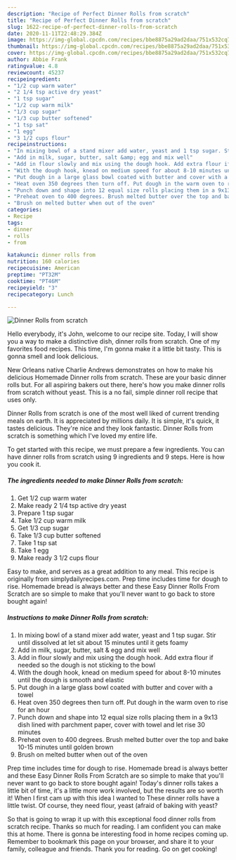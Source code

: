 ```yaml
---
description: "Recipe of Perfect Dinner Rolls from scratch"
title: "Recipe of Perfect Dinner Rolls from scratch"
slug: 1622-recipe-of-perfect-dinner-rolls-from-scratch
date: 2020-11-11T22:48:29.384Z
image: https://img-global.cpcdn.com/recipes/bbe8875a29ad2daa/751x532cq70/dinner-rolls-from-scratch-recipe-main-photo.jpg
thumbnail: https://img-global.cpcdn.com/recipes/bbe8875a29ad2daa/751x532cq70/dinner-rolls-from-scratch-recipe-main-photo.jpg
cover: https://img-global.cpcdn.com/recipes/bbe8875a29ad2daa/751x532cq70/dinner-rolls-from-scratch-recipe-main-photo.jpg
author: Abbie Frank
ratingvalue: 4.8
reviewcount: 45237
recipeingredient:
- "1/2 cup warm water"
- "2 1/4 tsp active dry yeast"
- "1 tsp sugar"
- "1/2 cup warm milk"
- "1/3 cup sugar"
- "1/3 cup butter softened"
- "1 tsp sat"
- "1 egg"
- "3 1/2 cups flour"
recipeinstructions:
- "In mixing bowl of a stand mixer add water, yeast and 1 tsp sugar. Stir until dissolved at let sit about 15 minutes until it gets foamy"
- "Add in milk, sugar, butter, salt &amp; egg and mix well"
- "Add in flour slowly and mix using the dough hook. Add extra flour if needed so the dough is not sticking to the bowl"
- "With the dough hook, knead on medium speed for about 8-10 minutes until the dough is smooth and elastic"
- "Put dough in a large glass bowl coated with butter and cover with a towel"
- "Heat oven 350 degrees then turn off. Put dough in the warm oven to rise for an hour"
- "Punch down and shape into 12 equal size rolls placing them in a 9x13 dish lined with parchment paper, cover with towel and let rise 30 minutes"
- "Preheat oven to 400 degrees. Brush melted butter over the top and bake 10-15 minutes until golden brown"
- "Brush on melted butter when out of the oven"
categories:
- Recipe
tags:
- dinner
- rolls
- from

katakunci: dinner rolls from 
nutrition: 160 calories
recipecuisine: American
preptime: "PT32M"
cooktime: "PT46M"
recipeyield: "3"
recipecategory: Lunch

---
```



![Dinner Rolls from scratch](https://img-global.cpcdn.com/recipes/bbe8875a29ad2daa/751x532cq70/dinner-rolls-from-scratch-recipe-main-photo.jpg)

Hello everybody, it's John, welcome to our recipe site. Today, I will show you a way to make a distinctive dish, dinner rolls from scratch. One of my favorites food recipes. This time, I'm gonna make it a little bit tasty. This is gonna smell and look delicious.

New Orleans native Charlie Andrews demonstrates on how to make his delicious Homemade Dinner rolls from scratch. These are your basic dinner rolls but. For all aspiring bakers out there, here&#39;s how you make dinner rolls from scratch without yeast. This is a no fail, simple dinner roll recipe that uses only.

Dinner Rolls from scratch is one of the most well liked of current trending meals on earth. It is appreciated by millions daily. It is simple, it's quick, it tastes delicious. They're nice and they look fantastic. Dinner Rolls from scratch is something which I've loved my entire life.


To get started with this recipe, we must prepare a few ingredients. You can have dinner rolls from scratch using 9 ingredients and 9 steps. Here is how you cook it.

<!--inarticleads1-->

##### The ingredients needed to make Dinner Rolls from scratch:

1. Get 1/2 cup warm water
1. Make ready 2 1/4 tsp active dry yeast
1. Prepare 1 tsp sugar
1. Take 1/2 cup warm milk
1. Get 1/3 cup sugar
1. Take 1/3 cup butter softened
1. Take 1 tsp sat
1. Take 1 egg
1. Make ready 3 1/2 cups flour


Easy to make, and serves as a great addition to any meal. This recipe is originally from simplydailyrecipes.com. Prep time includes time for dough to rise. Homemade bread is always better and these Easy Dinner Rolls From Scratch are so simple to make that you&#39;ll never want to go back to store bought again! 

<!--inarticleads2-->

##### Instructions to make Dinner Rolls from scratch:

1. In mixing bowl of a stand mixer add water, yeast and 1 tsp sugar. Stir until dissolved at let sit about 15 minutes until it gets foamy
1. Add in milk, sugar, butter, salt &amp; egg and mix well
1. Add in flour slowly and mix using the dough hook. Add extra flour if needed so the dough is not sticking to the bowl
1. With the dough hook, knead on medium speed for about 8-10 minutes until the dough is smooth and elastic
1. Put dough in a large glass bowl coated with butter and cover with a towel
1. Heat oven 350 degrees then turn off. Put dough in the warm oven to rise for an hour
1. Punch down and shape into 12 equal size rolls placing them in a 9x13 dish lined with parchment paper, cover with towel and let rise 30 minutes
1. Preheat oven to 400 degrees. Brush melted butter over the top and bake 10-15 minutes until golden brown
1. Brush on melted butter when out of the oven


Prep time includes time for dough to rise. Homemade bread is always better and these Easy Dinner Rolls From Scratch are so simple to make that you&#39;ll never want to go back to store bought again! Today&#39;s dinner rolls takes a little bit of time, it&#39;s a little more work involved, but the results are so worth it! When I first cam up with this idea I wanted to These dinner rolls have a little twist. Of course, they need flour, yeast (afraid of baking with yeast? 

So that is going to wrap it up with this exceptional food dinner rolls from scratch recipe. Thanks so much for reading. I am confident you can make this at home. There is gonna be interesting food in home recipes coming up. Remember to bookmark this page on your browser, and share it to your family, colleague and friends. Thank you for reading. Go on get cooking!
